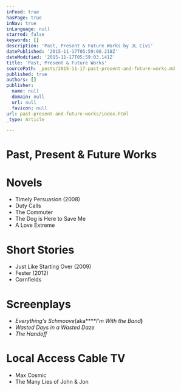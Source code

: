 ```yaml
---
inFeed: true
hasPage: true
inNav: true
inLanguage: null
starred: false
keywords: []
description: 'Past, Present & Future Works by JL Civi'
datePublished: '2015-11-17T05:59:06.218Z'
dateModified: '2015-11-17T05:59:03.141Z'
title: 'Past, Present & Future Works'
sourcePath: _posts/2015-11-17-past-present-and-future-works.md
published: true
authors: []
publisher:
  name: null
  domain: null
  url: null
  favicon: null
url: past-present-and-future-works/index.html
_type: Article

---
```

# Past, Present & Future Works

# **Novels**

* Timely Persuasion (2008)
* Duty Calls
* The Commuter
* The Dog is Here to Save Me
* A Love Extreme

# **Short Stories**

* Just Like Starting Over (2009)
* Fester (2012)
* Cornfields

# **Screenplays**

* _Everything's Schmoove_(aka****_I'm With the Band_**)**
* _Wasted Days in a Wasted Daze_
* _The Handoff_

# **Local Access Cable TV**

* Max Cosmic
* The Many Lies of John & Jon